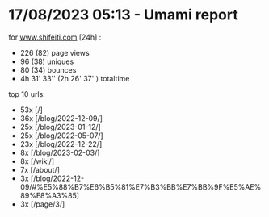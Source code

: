 # 17/08/2023 05:13 - Umami report
for www.shifeiti.com [24h] :

 - 226 (82) page views
 - 96 (38) uniques
 - 80 (34) bounces
 - 4h 31' 33'' (2h 26' 37'') totaltime


top 10 urls:
 - 53x [/]
 - 36x [/blog/2022-12-09/]
 - 25x [/blog/2023-01-12/]
 - 25x [/blog/2022-05-07/]
 - 23x [/blog/2022-12-22/]
 - 8x [/blog/2023-02-03/]
 - 8x [/wiki/]
 - 7x [/about/]
 - 3x [/blog/2022-12-09/#%E5%88%B7%E6%B5%81%E7%B3%BB%E7%BB%9F%E5%AE%89%E8%A3%85]
 - 3x [/page/3/]


